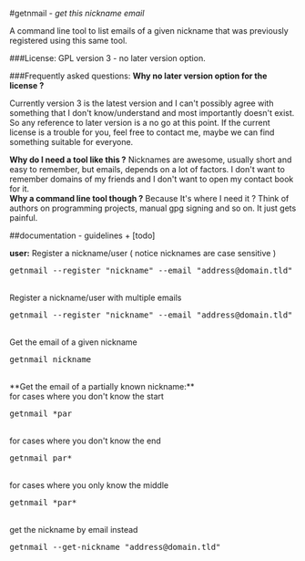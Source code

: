 #getnmail - _get this nickname email_

A command line tool to list emails of a given nickname that was previously
registered using this same tool.

###License: GPL version 3 - no later version option.

###Frequently asked questions:
**Why no later version option for the license ?**

Currently version 3 is the latest version and I can't possibly agree with something
that I don't know/understand and most importantly doesn't exist. So any reference to later version is a no go at this point. If the current license is a trouble for you, feel free to contact me, maybe we can find something suitable for everyone.

**Why do I need a tool like this ?**
Nicknames are awesome, usually short and easy to remember, but emails, depends on a lot of factors.
I don't want to remember domains of my friends and I don't want to open my contact book for it.
<br>
**Why a command line tool though ?**
Because It's where I need it ? Think of authors on programming projects,
manual gpg signing and so on. It just gets painful.
<br/>

##documentation - guidelines + [todo]

**user:**
Register a nickname/user ( notice nicknames are case sensitive )
<pre>
getnmail --register "nickname" --email "address@domain.tld"
</pre>
<br/>
Register a nickname/user with multiple emails
<pre>
getnmail --register "nickname" --email "address@domain.tld" "address2@domain.tld" "address3@domain.tld"
</pre>
<br/>
Get the email of a given nickname 
<pre>
getnmail nickname
</pre>
<br/>
**Get the email of a partially known nickname:**
<br/>
for cases where you don't know the start
<pre>
getnmail *par
</pre>
<br/>
for cases where you don't know the end
<pre>
getnmail par*
</pre>
<br/>
for cases where you only know the middle
<pre>
getnmail *par*
</pre>
<br/>
get the nickname by email instead
<pre>
getnmail --get-nickname "address@domain.tld"
</pre>